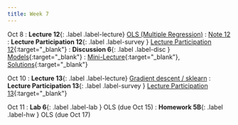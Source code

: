 ```yaml
---
title: Week 7
---
```


Oct 8
: **Lecture 12**{: .label .label-lecture} [OLS (Multiple Regression)](lecture/lec12)
    : [Note 12](https://ds100.org/course-notes/ols/ols.html)
: **Lecture Participation 12**{: .label .label-survey } [Lecture Participation 12](https://app.sli.do/event/k8pxuDAj7MrEEjD7WQxDYj/embed/polls/ecb124c2-b4ef-4aa3-876a-5d9c05733eb8){:target="_blank"}
: **Discussion 6**{: .label .label-disc } [Models](https://drive.google.com/file/d/1GSMZuoESAOvzWL824D9oto_NhCFg9AvJ/view?usp=sharing){:target="_blank"}
    : [Mini-Lecture](https://www.youtube.com/watch?v=2pStLwJDghc&list=PLQCcNQgUcDfplNp0itu2QqVjoDE9u5iow&index=1){:target="_blank"}, [Solutions](https://drive.google.com/file/d/1fkM-AQS-gCjwIxT7SdrPmq-vY2fLXVFg/view?usp=sharing){:target="_blank"}

Oct 10
: **Lecture 13**{: .label .label-lecture} [Gradient descent / sklearn](lecture/lec13)
: **Lecture Participation 13**{: .label .label-survey } [Lecture Participation 13](https://app.sli.do/event/dQqF2B9C3MxUgacXViv8yY/embed/polls/5dfa1689-512a-4b90-b963-e5ba21d31432){:target="_blank"}

Oct 11
: **Lab 6**{: .label .label-lab }  OLS (due Oct 15)
: **Homework 5B**{: .label .label-hw } OLS (due Oct 17)